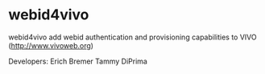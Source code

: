 webid4vivo
==========

webid4vivo add webid authentication and provisioning capabilities to VIVO (http://www.vivoweb.org)

Developers:
Erich Bremer
Tammy DiPrima
